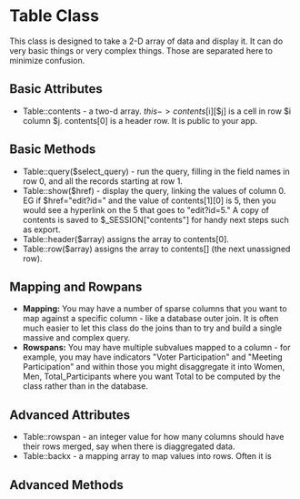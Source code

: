 # Table Class

This class is designed to take a 2-D array of data and display it. It can do very basic things or very complex things. Those are separated here to minimize confusion. 

## Basic Attributes

* Table::contents - a two-d array. $this->contents[$i][$j] is a cell in row $i column $j. contents[0] is a header row. It is public to your app.

## Basic Methods

* Table::query($select_query) - run the query, filling in the field names in row 0, and all the records starting at row 1.
* Table::show($href) - display the query, linking the values of column 0. EG if $href="edit?id=" and the value of contents[1][0] is 5, then you would see a hyperlink on the 5 that goes to "edit?id=5." A copy of contents is saved to $_SESSION["contents"] for handy next steps such as export.
* Table::header($array) assigns the array to contents[0].
* Table::row($array) assigns the array to contents[] (the next unassigned row).

## Mapping and Rowpans

* **Mapping:** You may have a number of sparse columns that you want to map against a specific column - like a database outer join. It is often much easier to let this class do the joins than to try and build a single massive and complex query.
* **Rowspans:** You may have multiple subvalues mapped to a column - for example, you may have indicators "Voter Participation" and "Meeting Participation" and within those you might disaggregate it into Women, Men, Total_Participants where you want Total to be computed by the class rather than in the database. 

## Advanced Attributes
* Table::rowspan - an integer value for how many columns should have their rows merged, say when there is diaggregated data.
* Table::backx - a mapping array to map values into rows. Often it is 

## Advanced Methods
